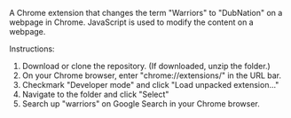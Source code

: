 A Chrome extension that changes the term "Warriors" to "DubNation" on a webpage in Chrome. JavaScript is used to modify the content on a webpage. 

Instructions:

1. Download or clone the repository. (If downloaded, unzip the folder.) 
2. On your Chrome browser, enter "chrome://extensions/" in the URL bar.
3. Checkmark "Developer mode" and click "Load unpacked extension..."
4. Navigate to the folder and click "Select"
5. Search up "warriors" on Google Search in your Chrome browser. 